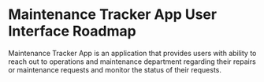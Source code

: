 # Maintenance Tracker App User Interface Roadmap

Maintenance Tracker App is an application that provides users with ability to reach out
to operations and maintenance department regarding their repairs or maintenance requests
and monitor the status of their requests.
